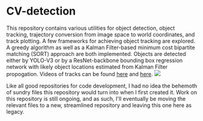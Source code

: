 # CV-detection

This repository contains various utilities for object detection, object tracking, trajectory conversion from image space to world coordinates, and track plotting. A few frameworks for achieving object tracking are explored. A greedy algorithm as well as a Kalman Filter-based minimum cost bipartite matching (SORT) approach are both implemented. Objects are detected either by YOLO-V3 or by a ResNet-backbone bounding box regression network with likely object locations estimated from Kalman Filter propogation. Videos of tracks can be found [here](https://youtu.be/0WSP1GBL8m0 ) and [here](https://youtu.be/sMlnCxwmZ2w).
![](other/example_1.gif)




Like all good repositories for code development, I had no idea the behemoth of sundry files this repository would turn into when I first created it. Work on this repository is still ongoing, and as such, I'll eventually be moving the relevant files to a new, streamlined repository and leaving this one here as legacy. 
